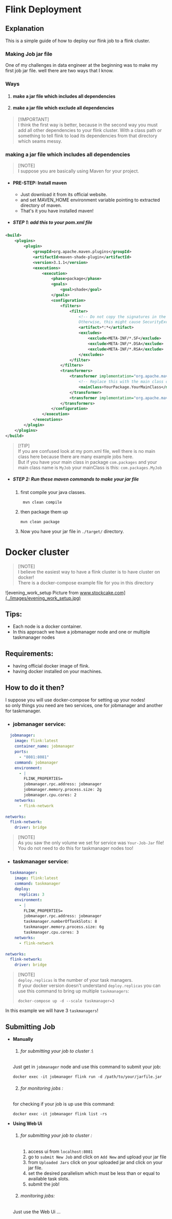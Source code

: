 # Flink Deployment

## Explanation
This is a simple guide of how to deploy our flink job to a flink cluster.


### Making Job jar file

One of my challenges in data engineer at the beginning was to make my first job jar file.
well there are two ways that I know.

### Ways
1. #### make a jar file which includes all dependencies
2. #### make a jar file which exclude all dependencies

> [!IMPORTANT]\
> I think the first way is better, because in the second way you must add all other dependencies to your flink cluster.
> With a class path or something to tell flink to load its dependencies from that directory which seams messy.

### making a jar file which includes all dependencies

>[!NOTE]\
> I suppose you are basically using Maven for your project.


- #### PRE-STEP: Install maven
  - Just download it from its official website.
  - and set MAVEN_HOME environment variable pointing to extracted directory of maven.
  - That's it you have installed maven!


- ##### STEP 1: add this to your pom.xml file
```xml
<build>
    <plugins>
        <plugin>
            <groupId>org.apache.maven.plugins</groupId>
            <artifactId>maven-shade-plugin</artifactId>
            <version>3.1.1</version>
            <executions>
                <execution>
                    <phase>package</phase>
                    <goals>
                        <goal>shade</goal>
                    </goals>
                    <configuration>
                        <filters>
                            <filter>
                                <!-- Do not copy the signatures in the META-INF folder.
                                Otherwise, this might cause SecurityExceptions when using the JAR. -->
                                <artifact>*:*</artifact>
                                <excludes>
                                    <exclude>META-INF/*.SF</exclude>
                                    <exclude>META-INF/*.DSA</exclude>
                                    <exclude>META-INF/*.RSA</exclude>
                                </excludes>
                            </filter>
                        </filters>
                        <transformers>
                            <transformer implementation="org.apache.maven.plugins.shade.resource.ManifestResourceTransformer">
                                <!-- Replace this with the main class of your job -->
                                <mainClass>YourPackage.YourMainClass</mainClass>
                            </transformer>
                            <transformer implementation="org.apache.maven.plugins.shade.resource.ServicesResourceTransformer"/>
                        </transformers>
                    </configuration>
                </execution>
            </executions>
        </plugin>
    </plugins>
</build>
```

>[!TIP]\
> If you are confused look at my pom.xml file, well there is no main class here because there are many example jobs here.\
> But if you have your main class in package `com.packages` and your main class name is `MyJob` your mainClass is this: `com.packages.MyJob`

- ##### STEP 2: Run these maven commands to make your jar file
  1. first compile your java classes.
     ```shell
      mvn clean compile
     ```
  2. then package them up
      ```shell
      mvn clean package
      ```
  3. Now you have your jar file in `./target/` directory.
    

# Docker cluster

> [!NOTE]\
> I believe the easiest way to have a flink cluster is to have cluster on docker!\
> There is a docker-compose example file for you in this directory

![evening_work_setup Picture from www.stockcake.com](../images/evening_work_setup.jpg)


## Tips:
- Each node is a docker container.
- In this approach we have a jobmanager node and one or multiple taskmanager nodes

## Requirements:
- having official docker image of flink.
- having docker installed on your machines.

## How to do it then?
I suppose you will use docker-compose for setting up your nodes!\
so only things you need are two services, one for jobmanager and another for taskmanager.

- ### jobmanager service:
```yaml
  jobmanager:
    image: flink:latest
    container_name: jobmanager
    ports:
      - "8081:8081"
    command: jobmanager
    environment:
      - |
        FLINK_PROPERTIES=
        jobmanager.rpc.address: jobmanager
        jobmanager.memory.process.size: 2g
        jobmanager.cpu.cores: 2
    networks:
      - flink-network

networks:
  flink-network:
    driver: bridge
```

>[!NOTE]\
> As you saw the only volume we set for service was `Your-Job-Jar` file!\
> You do not need to do this for taskmanager nodes too!


- ### taskmanager service:
```yaml
  taskmanager:
    image: flink:latest
    command: taskmanager
    deploy:
      replicas: 3
    environment:
      - |
        FLINK_PROPERTIES=
        jobmanager.rpc.address: jobmanager
        taskmanager.numberOfTaskSlots: 8
        taskmanager.memory.process.size: 6g
        taskmanager.cpu.cores: 3
    networks:
      - flink-network

networks:
  flink-network:
    driver: bridge
```

> [!NOTE]\
> `deploy.replicas` is the number of your task managers.\
> If your docker version doesn't understand `deploy.replicas` you can use this command to bring up multiple `taskmanagers`:
> ```shell
> docker-compose up -d --scale taskmanager=3
> ```
In this example we will have 3 `taskmanagers`!

## Submitting Job
- **Manually**
  1. ###### for submitting your job to cluster :\
  Just get in `jobmanager` node and use this command to submit your job:
    ```shell
    docker exec -it jobmanager flink run -d /path/to/your/jarfile.jar
    ```
  2. ###### for monitoring jobs :
   for checking if your job is up use this command:
     ```shell
     docker exec -it jobmanager flink list -rs
     ```
- **Using Web Ui**
  1. ###### for submitting your job to cluster :
     1. access ui from `localhost:8081`
     2. go to `submit New Job` and click on `Add New` and upload your jar file
     3. from `Uploaded Jars` click on your uploaded jar and click on your jar file.
     4. set the desired parallelism which must be less than or equal to available task slots.
     5. submit the job!
  2. ###### monitoring jobs: 
    Just use the Web Ui ...